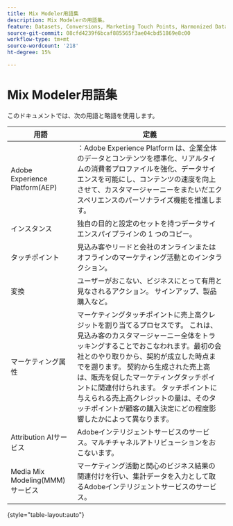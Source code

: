 ```yaml
---
title: Mix Modeler用語集
description: Mix Modelerの用語集。
feature: Datasets, Conversions, Marketing Touch Points, Harmonized Data
source-git-commit: 08cfd4239f6bcaf885565f3ae04cbd51869e8c00
workflow-type: tm+mt
source-wordcount: '218'
ht-degree: 15%

---
```


# Mix Modeler用語集

このドキュメントでは、次の用語と略語を使用します。

| 用語 | 定義 |
|---|---|
| Adobe Experience Platform(AEP) | ：Adobe Experience Platform は、企業全体のデータとコンテンツを標準化、リアルタイムの消費者プロファイルを強化、データサイエンスを可能にし、コンテンツの速度を向上させて、カスタマージャーニーをまたいだエクスペリエンスのパーソナライズ機能を推進します。 |
| インスタンス | 独自の目的と設定のセットを持つデータサイエンスパイプラインの 1 つのコピー。 |
| タッチポイント | 見込み客やリードと会社のオンラインまたはオフラインのマーケティング活動とのインタラクション。 |
| 変換 | ユーザーがおこない、ビジネスにとって有用と見なされるアクション。 サインアップ、製品購入など。 |
| マーケティング属性 | マーケティングタッチポイントに売上高クレジットを割り当てるプロセスです。 これは、見込み客のカスタマージャーニー全体をトラッキングすることでおこなわれます。最初の会社とのやり取りから、契約が成立した時点までを遡ります。 契約から生成された売上高は、販売を促したマーケティングタッチポイントに関連付けられます。 タッチポイントに与えられる売上高クレジットの量は、そのタッチポイントが顧客の購入決定にどの程度影響したかによって異なります。 |
| Attribution AIサービス | Adobeインテリジェントサービスのサービス。マルチチャネルアトリビューションをおこないます。 |
| Media Mix Modeling(MMM) サービス | マーケティング活動と関心のビジネス結果の関連付けを行い、集計データを入力として取るAdobeインテリジェントサービスのサービス。 |

{style="table-layout:auto"}

